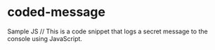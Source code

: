 # coded-message
Sample JS
// This is a code snippet that logs a secret message to the console using JavaScript.
